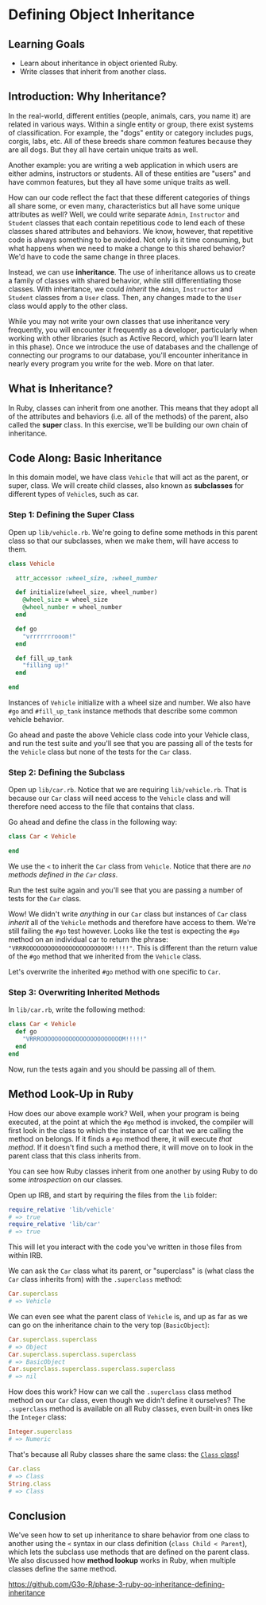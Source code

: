 # Defining Object Inheritance

## Learning Goals

- Learn about inheritance in object oriented Ruby.
- Write classes that inherit from another class.

## Introduction: Why Inheritance?

In the real-world, different entities (people, animals, cars, you name it) are
related in various ways. Within a single entity or group, there exist systems of
classification. For example, the "dogs" entity or category includes pugs,
corgis, labs, etc. All of these breeds share common features because they are
all dogs. But they all have certain unique traits as well.

Another example: you are writing a web application in which users are either
admins, instructors or students. All of these entities are "users" and have
common features, but they all have some unique traits as well.

How can our code reflect the fact that these different categories of things all
share some, or even many, characteristics but all have some unique attributes as
well? Well, we could write separate `Admin`, `Instructor` and `Student` classes
that each contain repetitious code to lend each of these classes shared
attributes and behaviors. We know, however, that repetitive code is always
something to be avoided. Not only is it time consuming, but what happens when we
need to make a change to this shared behavior? We'd have to code the same change
in three places.

Instead, we can use **inheritance**. The use of inheritance allows us to create
a family of classes with shared behavior, while still differentiating those
classes. With inheritance, we could _inherit_ the `Admin`, `Instructor` and
`Student` classes from a `User` class. Then, any changes made to the `User`
class would apply to the other class.

While you may not write your own classes that use inheritance very frequently,
you will encounter it frequently as a developer, particularly when working with other
libraries (such as Active Record, which you'll learn later in this phase). Once
we introduce the use of databases and the challenge of connecting our programs
to our database, you'll encounter inheritance in nearly every program you write
for the web. More on that later.

## What is Inheritance?

In Ruby, classes can inherit from one another. This means that they adopt all of
the attributes and behaviors (i.e. all of the methods) of the parent, also
called the **super** class. In this exercise, we'll be building our own chain of
inheritance.

## Code Along: Basic Inheritance

In this domain model, we have class `Vehicle` that will act as the parent, or
super, class. We will create child classes, also known as **subclasses** for
different types of `Vehicle`s, such as car.

### Step 1: Defining the Super Class

Open up `lib/vehicle.rb`. We're going to define some methods in this parent
class so that our subclasses, when we make them, will have access to them.

```ruby
class Vehicle

  attr_accessor :wheel_size, :wheel_number

  def initialize(wheel_size, wheel_number)
    @wheel_size = wheel_size
    @wheel_number = wheel_number
  end

  def go
    "vrrrrrrrooom!"
  end

  def fill_up_tank
    "filling up!"
  end

end
```

Instances of `Vehicle` initialize with a wheel size and number. We also have
`#go` and `#fill_up_tank` instance methods that describe some common vehicle
behavior.

Go ahead and paste the above Vehicle class code into your Vehicle class, and run
the test suite and you'll see that you are passing all of the tests for the
`Vehicle` class but none of the tests for the `Car` class.

### Step 2: Defining the Subclass

Open up `lib/car.rb`. Notice that we are requiring `lib/vehicle.rb`. That is
because our `Car` class will need access to the `Vehicle` class and will
therefore need access to the file that contains that class.

Go ahead and define the class in the following way:

```ruby
class Car < Vehicle

end
```

We use the `<` to inherit the `Car` class from `Vehicle`. Notice that there are
_no methods defined in the `Car` class_.

Run the test suite again and you'll see that you are passing a number of tests for the `Car` class.

Wow! We didn't write _anything_ in our `Car` class but instances of `Car` class
_inherit_ all of the `Vehicle` methods and therefore have access to them. We're
still failing the `#go` test however. Looks like the test is expecting the `#go`
method on an individual car to return the phrase:
`"VRRROOOOOOOOOOOOOOOOOOOOOOOM!!!!!"`. This is different than the return value
of the `#go` method that we inherited from the `Vehicle` class.

Let's overwrite the inherited `#go` method with one specific to `Car`.

### Step 3: Overwriting Inherited Methods

In `lib/car.rb`, write the following method:

```ruby
class Car < Vehicle
  def go
    "VRRROOOOOOOOOOOOOOOOOOOOOOOM!!!!!"
  end
end
```

Now, run the tests again and you should be passing all of them.

## Method Look-Up in Ruby

How does our above example work? Well, when your program is being executed, at
the point at which the `#go` method is invoked, the compiler will first look in
the class to which the instance of car that we are calling the method on
belongs. If it finds a `#go` method there, it will execute _that method_. If it
doesn't find such a method there, it will move on to look in the parent class
that this class inherits from.

You can see how Ruby classes inherit from one another by using Ruby to do some
_introspection_ on our classes.

Open up IRB, and start by requiring the files from the `lib` folder:

```rb
require_relative 'lib/vehicle'
# => true
require_relative 'lib/car'
# => true
```

This will let you interact with the code you've written in those files from
within IRB.

We can ask the `Car` class what its parent, or "superclass" is (what class the
`Car` class inherits from) with the `.superclass` method:

```rb
Car.superclass
# => Vehicle
```

We can even see what the parent class of `Vehicle` is, and up as far as we can
go on the inheritance chain to the very top (`BasicObject`):

```rb
Car.superclass.superclass
# => Object
Car.superclass.superclass.superclass
# => BasicObject
Car.superclass.superclass.superclass.superclass
# => nil
```

How does this work? How can we call the `.superclass` class method method on our
`Car` class, even though we didn't define it ourselves? The `.superclass` method
is available on all Ruby classes, even built-in ones like the `Integer` class:

```rb
Integer.superclass
# => Numeric
```

That's because all Ruby classes share the same class: the
[`Class` class](https://ruby-doc.org/core-2.7.3/Class.html)!

```rb
Car.class
# => Class
String.class
# => Class
```

## Conclusion

We've seen how to set up inheritance to share behavior from one class to another
using the `<` syntax in our class definition (`class Child < Parent`), which
lets the subclass use methods that are defined on the parent class. We also
discussed how **method lookup** works in Ruby, when multiple classes define the
same method.

https://github.com/G3o-R/phase-3-ruby-oo-inheritance-defining-inheritance
